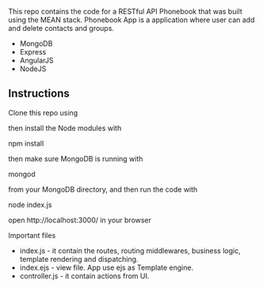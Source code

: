 This repo contains the code for a RESTful API Phonebook that was built using the MEAN stack. Phonebook App is a application where user can add and delete contacts and groups.
* MongoDB
* 	Express
* 	AngularJS
* 	NodeJS

## Instructions

  Clone this repo using

then install the Node modules with

npm install

then make sure MongoDB is running with

mongod

from your MongoDB directory, and then run the code with

node index.js

open http://localhost:3000/ in your browser

Important files
* index.js - it contain the routes, routing middlewares, business logic, template rendering and dispatching.
* index.ejs - view file. App use ejs as Template engine.
* controller.js - it contain actions from UI. 


